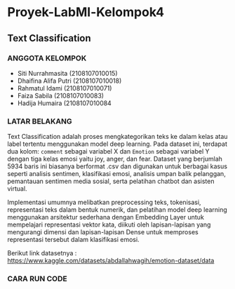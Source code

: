# Proyek-LabMl-Kelompok4
## Text Classification


### ANGGOTA KELOMPOK
  - Siti Nurrahmasita (2108107010015)
  - Dhaifina Alifa Putri (2108107010018)
  - Rahmatul Idami (2108107010071)
  - Faiza Sabila (2108107010083)
  - Hadija Humaira (2108107010084
  
### LATAR BELAKANG
Text Classification adalah proses mengkategorikan teks ke dalam kelas atau label tertentu menggunakan model deep learning. Pada dataset ini, terdapat dua kolom: `comment` sebagai variabel X dan `Emotion` sebagai variabel Y dengan tiga kelas emosi yaitu joy, anger, dan fear. Dataset yang berjumlah 5934 baris ini biasanya berformat .csv dan digunakan untuk berbagai kasus seperti analisis sentimen, klasifikasi emosi, analisis umpan balik pelanggan, pemantauan sentimen media sosial, serta pelatihan chatbot dan asisten virtual. 

Implementasi umumnya melibatkan preprocessing teks, tokenisasi, representasi teks dalam bentuk numerik, dan pelatihan model deep learning menggunakan arsitektur sederhana dengan Embedding Layer untuk mempelajari representasi vektor kata, diikuti oleh lapisan-lapisan yang mengurangi dimensi dan lapisan-lapisan Dense untuk memproses representasi tersebut dalam klasifikasi emosi.

Berikut link datasetnya : https://www.kaggle.com/datasets/abdallahwagih/emotion-dataset/data

### CARA RUN CODE
